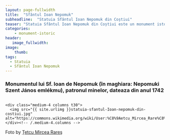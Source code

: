 ```yaml
---
layout: page-fullwidth
title:  "Sfântul Ioan Nepomuk"
subheadline:  "Statuia Sfântul Ioan Nepomuk din Coștiui"
teaser: "Statuia Sfântul Ioan Nepomuk din Coștiui este un monument istoric aflat pe teritoriul satului Coștiui comuna Rona de Sus."
categories:
    - monument-istoric
header:
   image_fullwidth: 
image:
    thumb:  
tags:
  - Statuia
  - Sfântul Ioan Nepomuk
---
```

### Monumentul lui Sf. Ioan de Nepomuk (în maghiara: Nepomuki Szent János emlékmu), patronul minelor, dateaza din anul 1742
<div class="row">
    <div class="medium-8 columns t30">
    <img src="{{ site.urlimg }}" alt="">
    </div><!-- /.medium-8.columns -->

    <div class="medium-4 columns t30">
      <img src="{{ site.urlimg }}statuia-sfantul-Ioan-nepomuk-din-costiui.jpg" alt="https://commons.wikimedia.org/wiki/User:%C8%9Aetcu_Mircea_Rare%C8%99">
    </div><!-- /.medium-4.columns -->

</div><!-- /.row -->

Foto by [Ţetcu Mircea Rareş](https://commons.wikimedia.org/wiki/User:%C8%9Aetcu_Mircea_Rare%C8%99)
